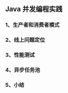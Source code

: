 ## Java 并发编程实践  <!--{docsify-ignore}-->

### 1、生产者和消费者模式

### 2、线上问题定位

### 3、性能测试

### 4、异步任务池

### 5、小结